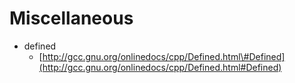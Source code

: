# Miscellaneous

* defined 
  * [http://gcc.gnu.org/onlinedocs/cpp/Defined.html\#Defined](http://gcc.gnu.org/onlinedocs/cpp/Defined.html#Defined)

